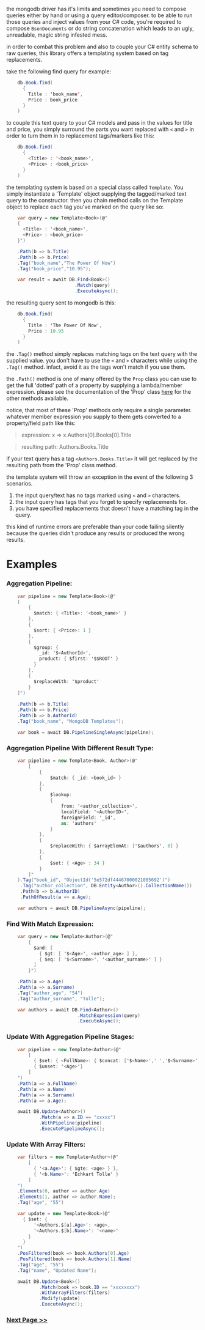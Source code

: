 the mongodb driver has it's limits and sometimes you need to compose queries either by hand or using a query editor/composer. to be able to run those queries and inject values from your C# code, you're required to compose `BsonDocuments` or do string concatenation which leads to an ugly, unreadable, magic string infested mess.

in order to combat this problem and also to couple your C# entity schema to raw queries, this library offers a templating system based on tag replacements.

take the following find query for example:
```java
    db.Book.find(
      {
        Title : 'book_name',
        Price : book_price
      }
    )
```
to couple this text query to your C# models and pass in the values for title and price, you simply surround the parts you want replaced with `<` and `>` in order to turn them in to replacement tags/markers like this:

```java
    db.Book.find(
      {
        <Title> : '<book_name>',
        <Price> : <book_price>
      }
    )
```

the templating system is based on a special class called `Template`. You simply instantiate a 'Template' object supplying the tagged/marked text query to the constructor. then you chain method calls on the Template object to replace each tag you've marked on the query like so:

```csharp
    var query = new Template<Book>(@"
    {
      <Title> : '<book_name>',
      <Price> : <book_price>
    }")

    .Path(b => b.Title)    
    .Path(b => b.Price)
    .Tag("book_name","The Power Of Now")
    .Tag("book_price","10.95");

    var result = await DB.Find<Book>()
                         .Match(query)
                         .ExecuteAsync();
```

the resulting query sent to mongodb is this:
```java
    db.Book.find(
      {
        Title : 'The Power Of Now',
        Price : 10.95
      }
    )
```

the `.Tag()` method simply replaces matching tags on the text query with the supplied value. you don't have to use the `<` and `>` characters while using the `.Tag()` method. infact, avoid it as the tags won't match if you use them.

the `.Path()` method is one of many offered by the `Prop` class you can use to get the full 'dotted' path of a property by supplying a lambda/member expression. please see the documentation of the 'Prop' class [here](https://github.com/dj-nitehawk/MongoDB.Entities/wiki/Extras#the-prop-class) for the other methods available.

notice, that most of these 'Prop' methods only require a single parameter. whatever member expression you supply to them gets converted to a property/field path like this:

> expression: x => x.Authors[0].Books[0].Title 

> resulting path: Authors.Books.Title

if your text query has a tag `<Authors.Books.Title>` it will get replaced by the resulting path from the 'Prop' class method.

the template system will throw an exception in the event of the following 3 scenarios.

1. the input query/text has no tags marked using `<` and `>` characters.
2. the input query has tags that you forget to specify replacements for.
3. you have specified replacements that doesn't have a matching tag in the query.

this kind of runtime errors are preferable than your code failing silently because the queries didn't produce any results or produced the wrong results.

# Examples

### Aggregation Pipeline:
```csharp
    var pipeline = new Template<Book>(@"
    [
        {
          $match: { <Title>: '<book_name>' }
        },
        {
          $sort: { <Price>: 1 }
        },
        {
          $group: {
            _id: '$<AuthorId>',
            product: { $first: '$$ROOT' }
          }
        },
        {
          $replaceWith: '$product'
        }
    ]")
    
    .Path(b => b.Title)
    .Path(b => b.Price)
    .Path(b => b.AuthorId)
    .Tag("book_name", "MongoDB Templates");

    var book = await DB.PipelineSingleAsync(pipeline);
```

### Aggregation Pipeline With Different Result Type:

```csharp
    var pipeline = new Template<Book, Author>(@"
        [
            {
                $match: { _id: <book_id> }
            },
            {
                $lookup: 
                {
                    from: '<author_collection>',
                    localField: '<AuthorID>',
                    foreignField: '_id',
                    as: 'authors'
                }
            },
            {
                $replaceWith: { $arrayElemAt: ['$authors', 0] }
            },
            {
                $set: { <Age> : 34 }
            }
        ]"
    ).Tag("book_id", "ObjectId('5e572df44467000021005692')")
     .Tag("author_collection", DB.Entity<Author>().CollectionName())
     .Path(b => b.AuthorID)
     .PathOfResult(a => a.Age);

    var authors = await DB.PipelineAsync(pipeline);
```

### Find With Match Expression:

```csharp
    var query = new Template<Author>(@"
        {
          $and: [
            { $gt: [ '$<Age>', <author_age> ] },
            { $eq: [ '$<Surname>', '<author_surname>' ] }
          ]
        }")

    .Path(a => a.Age)
    .Path(a => a.Surname)
    .Tag("author_age", "54")
    .Tag("author_surname", "Tolle");

    var authors = await DB.Find<Author>()
                          .MatchExpression(query)
                          .ExecuteAsync();
```

### Update With Aggregation Pipeline Stages:
```csharp
    var pipeline = new Template<Author>(@"
        [
          { $set: { <FullName>: { $concat: ['$<Name>',' ','$<Surname>'] } } },
          { $unset: '<Age>'}
        ]
    ")             
    .Path(a => a.FullName)
    .Path(a => a.Name)
    .Path(a => a.Surname)
    .Path(a => a.Age);

    await DB.Update<Author>()
            .Match(a => a.ID == "xxxxx")
            .WithPipeline(pipeline)
            .ExecutePipelineAsync();
```

### Update With Array Filters:
```csharp
    var filters = new Template<Author>(@"
        [
          { '<a.Age>': { $gte: <age> } },
          { '<b.Name>': 'Echkart Tolle' }
        ]
    ")
    .Elements(0, author => author.Age)
    .Elements(1, author => author.Name);
    .Tag("age", "55")        

    var update = new Template<Book>(@"
      { $set: { 
          '<Authors.$[a].Age>': <age>,
          '<Authors.$[b].Name>': '<name>'
        } 
      }
    ")
    .PosFiltered(book => book.Authors[0].Age)
    .PosFiltered(book => book.Authors[1].Name)
    .Tag("age", "55")
    .Tag("name", "Updated Name");

    await DB.Update<Book>()
            .Match(book => book.ID == "xxxxxxxx")
            .WithArrayFilters(filters)
            .Modify(update)
            .ExecuteAsync();
```
### [Next Page >>](https://github.com/dj-nitehawk/MongoDB.Entities/wiki/14.-Change-Streams)